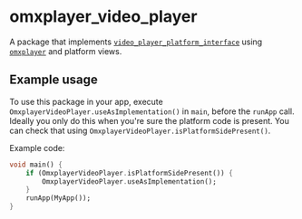 # omxplayer_video_player
A package that implements [`video_player_platform_interface`](https://pub.dev/packages/video_player_platform_interface) using [`omxplayer`](https://www.raspberrypi.org/documentation/raspbian/applications/omxplayer.md) and platform views.

## Example usage
To use this package in your app, execute `OmxplayerVideoPlayer.useAsImplementation()` in `main`, before the `runApp` call. Ideally you only do this when you're sure the platform code is present. You can check that using `OmxplayerVideoPlayer.isPlatformSidePresent()`.

Example code:
```dart
void main() {
    if (OmxplayerVideoPlayer.isPlatformSidePresent()) {
        OmxplayerVideoPlayer.useAsImplementation();
    }
    runApp(MyApp());
}
```